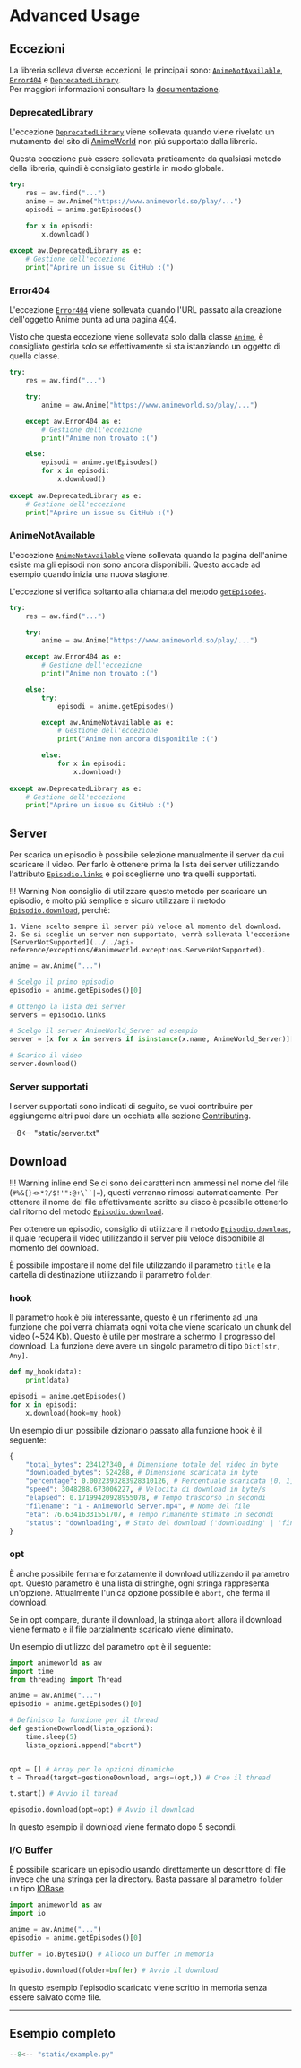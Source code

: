 # Advanced Usage

## Eccezioni

La libreria solleva diverse eccezioni, le principali sono: [`AnimeNotAvailable`](../../api-reference/exceptions/#animeworld.exceptions.AnimeNotAvailable), [`Error404`](../../api-reference/exceptions/#animeworld.exceptions.Error404) e [`DeprecatedLibrary`](../../api-reference/exceptions/#animeworld.exceptions.DeprecatedLibrary).<br>Per maggiori informazioni consultare la [documentazione](../../api-reference/exceptions).

### DeprecatedLibrary

L'eccezione [`DeprecatedLibrary`](../../api-reference/exceptions/#animeworld.exceptions.DeprecatedLibrary) viene sollevata quando viene rivelato un mutamento del sito di [AnimeWorld](https://www.animeworld.so/) non piú supportato dalla libreria.

Questa eccezione può essere sollevata praticamente da qualsiasi metodo della libreria, quindi è consigliato gestirla in modo globale.

```py linenums="1" hl_lines="9"
try:
    res = aw.find("...")
    anime = aw.Anime("https://www.animeworld.so/play/...")
    episodi = anime.getEpisodes()

    for x in episodi:
        x.download()
        
except aw.DeprecatedLibrary as e:
    # Gestione dell'eccezione
    print("Aprire un issue su GitHub :(")
```

### Error404

L'eccezione [`Error404`](../../api-reference/exceptions/#animeworld.exceptions.Error404) viene sollevata quando l'URL passato alla creazione dell'oggetto Anime punta ad una pagina [404](https://www.animeworld.so/404).

Visto che questa eccezione viene sollevata solo dalla classe [`Anime`](../../api-reference/developer-interface/#animeworld.Anime), è consigliato gestirla solo se effettivamente si sta istanziando un oggetto di quella classe.

```py linenums="1" hl_lines="7"
try:
    res = aw.find("...")

    try:
        anime = aw.Anime("https://www.animeworld.so/play/...")

    except aw.Error404 as e:
        # Gestione dell'eccezione
        print("Anime non trovato :(")

    else:
        episodi = anime.getEpisodes()
        for x in episodi:
            x.download()
        
except aw.DeprecatedLibrary as e:
    # Gestione dell'eccezione
    print("Aprire un issue su GitHub :(")
```

### AnimeNotAvailable

L'eccezione [`AnimeNotAvailable`](../../api-reference/exceptions/#animeworld.exceptions.AnimeNotAvailable) viene sollevata quando la pagina dell'anime esiste ma gli episodi non sono ancora disponibili. Questo accade ad esempio quando inizia una nuova stagione.

L'eccezione si verifica soltanto alla chiamata del metodo [`getEpisodes`](../../api-reference/developer-interface/#animeworld.anime.Anime.getEpisodes).

```py linenums="1" hl_lines="15"
try:
    res = aw.find("...")

    try:
        anime = aw.Anime("https://www.animeworld.so/play/...")

    except aw.Error404 as e:
        # Gestione dell'eccezione
        print("Anime non trovato :(")

    else:
        try:
            episodi = anime.getEpisodes()

        except aw.AnimeNotAvailable as e:
            # Gestione dell'eccezione
            print("Anime non ancora disponibile :(")

        else:
            for x in episodi:
                x.download()
        
except aw.DeprecatedLibrary as e:
    # Gestione dell'eccezione
    print("Aprire un issue su GitHub :(")
```

## Server
   
Per scarica un episodio è possibile selezione manualmente il server da cui scaricare il video. Per farlo è ottenere prima la lista dei server utilizzando l'attributo [`Episodio.links`](../../api-reference/developer-interface/#animeworld.episodio.Episodio.links) e poi sceglierne uno tra quelli supportati.

!!! Warning
    Non consiglio di utilizzare questo metodo per scaricare un episodio, è molto piú semplice e sicuro utilizzare il metodo [`Episodio.download`](../../api-reference/developer-interface/#animeworld.episodio.Episodio.download), perchè:

    1. Viene scelto sempre il server più veloce al momento del download.
    2. Se si sceglie un server non supportato, verrà sollevata l'eccezione [ServerNotSupported](../../api-reference/exceptions/#animeworld.exceptions.ServerNotSupported).

```py linenums="1"
anime = aw.Anime("...")

# Scelgo il primo episodio
episodio = anime.getEpisodes()[0]

# Ottengo la lista dei server
servers = episodio.links

# Scelgo il server AnimeWorld_Server ad esempio
server = [x for x in servers if isinstance(x.name, AnimeWorld_Server)][0]

# Scarico il video
server.download()
```

### Server supportati

I server supportati sono indicati di seguito, se vuoi contribuire per aggiungerne altri puoi dare un occhiata alla sezione [Contributing](../../community/contributing/).

--8<-- "static/server.txt"

## Download

!!! Warning inline end
    Se ci sono dei caratteri non ammessi nel nome del file (`#%&{}<>*?/$!'":@+\``|=`), questi verranno rimossi automaticamente. Per ottenere il nome del file effettivamente scritto su disco è possibile ottenerlo dal ritorno del metodo [`Episodio.download`](../../api-reference/developer-interface/#animeworld.episodio.Episodio.download).


Per ottenere un episodio, consiglio di utilizzare il metodo [`Episodio.download`](../../api-reference/developer-interface/#animeworld.episodio.Episodio.download), il quale recupera il video utilizzando il server più veloce disponibile al momento del download.

È possibile impostare il nome del file utilizzando il parametro `title` e la cartella di destinazione utilizzando il parametro `folder`.

### hook

Il parametro `hook` è più interessante, questo è un riferimento ad una funzione che poi verrà chiamata ogni volta che viene scaricato un chunk del video (~524 Kb). Questo è utile per mostrare a schermo il progresso del download. La funzione deve avere un singolo parametro di tipo `Dict[str, Any]`.

```py
def my_hook(data):
	print(data)

episodi = anime.getEpisodes()
for x in episodi:
	x.download(hook=my_hook)
```

Un esempio di un possibile dizionario passato alla funzione hook è il seguente:

```py
{
    "total_bytes": 234127340, # Dimensione totale del video in byte
    "downloaded_bytes": 524288, # Dimensione scaricata in byte
    "percentage": 0.0022393283928310126, # Percentuale scaricata [0, 1]
    "speed": 3048288.673006227, # Velocità di download in byte/s
    "elapsed": 0.17199420928955078, # Tempo trascorso in secondi
    "filename": "1 - AnimeWorld Server.mp4", # Nome del file
    "eta": 76.63416331551707, # Tempo rimanente stimato in secondi
    "status": "downloading", # Stato del download ('downloading' | 'finished' | 'aborted')
}
```

### opt

È anche possibile fermare forzatamente il download utilizzando il parametro `opt`. Questo parametro è una lista di stringhe, ogni stringa rappresenta un'opzione. Attualmente l'unica opzione possibile è `abort`, che ferma il download. 

Se in opt compare, durante il download, la stringa `abort` allora il download viene fermato e il file parzialmente scaricato viene eliminato.

Un esempio di utilizzo del parametro `opt` è il seguente:

```py linenums="1"
import animeworld as aw
import time
from threading import Thread

anime = aw.Anime("...")
episodio = anime.getEpisodes()[0]

# Definisco la funzione per il thread
def gestioneDownload(lista_opzioni):
    time.sleep(5)
    lista_opzioni.append("abort")


opt = [] # Array per le opzioni dinamiche
t = Thread(target=gestioneDownload, args=(opt,)) # Creo il thread

t.start() # Avvio il thread

episodio.download(opt=opt) # Avvio il download
```

In questo esempio il download viene fermato dopo 5 secondi.

### I/O Buffer

È possibile scaricare un episodio usando direttamente un descrittore di file invece che una stringa per la directory. Basta passare al parametro `folder` un tipo [IOBase](https://docs.python.org/3/library/io.html#i-o-base-classes).

```py linenums="1"
import animeworld as aw
import io

anime = aw.Anime("...")
episodio = anime.getEpisodes()[0]

buffer = io.BytesIO() # Alloco un buffer in memoria

episodio.download(folder=buffer) # Avvio il download
```

In questo esempio l'episodio scaricato viene scritto in memoria senza essere salvato come file.

---

## Esempio completo

```py title="example.py" linenums="1"
--8<-- "static/example.py"
```
